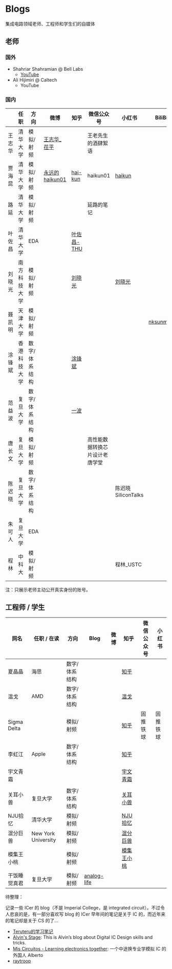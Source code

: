 # Blogs

集成电路领域老师、工程师和学生们的自媒体

## 老师

### 国外

- Shahriar Shahramian @ Bell Labs
  - [YouTube](https://www.youtube.com/@TheSignalPath)
- Ali Hijimiri @ Caltech
  - YouTube


### 国内


|        | 任职         | 方向          | 微博                                             | 知乎                                                       | 微信公众号                     | 小红书                                                       | BiliBili                                         | eetop                                                 | GitHub                                                       |
| ------ | ------------ | ------------- | ------------------------------------------------ | ---------------------------------------------------------- | ------------------------------ | ------------------------------------------------------------ | ------------------------------------------------ | ----------------------------------------------------- | ------------------------------------------------------------ |
| 王志华 | 清华大学     | 模拟/射频     | [王志华_茌平](https://weibo.com/u/2629974681)    |                                                            | 王老先生的酒肆絮语             |                                                              |                                                  |                                                       |                                                              |
| 贾海昆 | 清华大学     | 模拟/射频     | [永远的haikun01](https://weibo.com/u/1707010014) | [hai-kun](https://www.zhihu.com/people/hai_kun)            | haikun01                       | [haikun](https://www.xiaohongshu.com/user/profile/60520e890000000001004bef) |                                                  |                                                       |                                                              |
| 路延   | 清华大学     | 模拟/射频     |                                                  |                                                            | 延路的笔记                     |                                                              |                                                  |                                                       |                                                              |
| 叶佐昌 | 清华大学     | EDA           |                                                  | [叶佐昌-THU](https://www.zhihu.com/people/xie-zuo-chang)   |                                |                                                              |                                                  |                                                       |                                                              |
| 刘晓光 | 南方科技大学 | 模拟/射频     |                                                  | [刘晓光](https://www.zhihu.com/people/liuxiaoguangsustech) |                                | [刘晓光](https://www.xiaohongshu.com/user/profile/5f8c670a0000000001005d18) |                                                  |                                                       |                                                              |
| 聂凯明 | 天津大学     | 模拟/射频     |                                                  |                                                            |                                |                                                              | [nksunmoon](https://space.bilibili.com/23086025) |                                                       |                                                              |
| 涂锋斌 | 香港科技大学 | 数字/体系结构 |                                                  | [涂锋斌](https://www.zhihu.com/people/fengbintu)           |                                |                                                              |                                                  |                                                       |                                                              |
| 范益波 | 复旦大学     | 数字/体系结构 |                                                  | [一波](https://www.zhihu.com/people/ybfan)                 |                                |                                                              |                                                  |                                                       |                                                              |
| 唐长文 | 复旦大学     | 模拟/射频     |                                                  |                                                            | 高性能数据转换芯片设计老唐学堂 |                                                              |                                                  | [zwtang](https://blog.eetop.cn/space-uid-259079.html) |                                                              |
| 陈迟晓 | 复旦大学     | 数字/体系结构 |                                                  |                                                            |                                | 陈迟晓 SiliconTalks                                          |                                                  |                                                       | [Custom Intelligent Hardware Lab](https://cihlab.github.io/cxchen.html) |
| 朱可人 | 复旦大学     | EDA           |                                                  |                                                            |                                |                                                              |                                                  |                                                       | [krzhu](https://github.com/krzhu)                            |
| 程林   | 中科大       | 模拟/射频     |                                                  |                                                            |                                | 程林_USTC                                                    |                                                  |                                                       |                                                              |

注：只展示老师主动公开真实身份的账号。

## 工程师 / 学生


| 网名         | 任职 / 在读         | 方向          | Blog                                          | 微博 | 知乎                                                        | 微信公众号 | 小红书   |
| ------------ | ------------------- | ------------- | --------------------------------------------- | ---- | ----------------------------------------------------------- | ---------- | -------- |
| 夏晶晶       | 海思                | 数字/体系结构 |                                               |      | [知乎](https://www.zhihu.com/people/xia-jing-jing-57)       |            |          |
| 温戈         | AMD                 | 数字/体系结构 |                                               |      | [温戈](https://www.zhihu.com/people/Wingo.Wang)             |            |          |
| Sigma Delta  |                     | 模拟/射频     |                                               |      | [知乎](https://www.zhihu.com/people/sigma-delta)            | 固推铁球   | 固推铁球 |
| 李虹江       | Apple               | 数字/体系结构 |                                               |      | [知乎](https://www.zhihu.com/people/li-hong-jiang-54)       |            |          |
| 宇文青霜     |                     |               |                                               |      | [宇文青霜](https://www.zhihu.com/people/yu-wen-qing-shuang) |            |          |
|              |                     |               |                                               |      |                                                             |            |          |
| 关耳小兽     | 复旦大学            | 数字/体系结构 |                                               |      | [关耳小兽](https://www.zhihu.com/people/zheng-jia-pei-84)   |            |          |
| NJU拾忆      | 清华大学            | 模拟/射频     |                                               |      | [NJU拾忆](https://www.zhihu.com/people/shi-yi-24-19)        |            |          |
| 混分巨兽     | New York University | 模拟/射频     |                                               |      | [混分巨兽](https://www.zhihu.com/people/hun-fen-ju-shou-77) |            |          |
| 模集王小桃   |                     | 模拟/射频     |                                               |      | [模集王小桃](https://www.zhihu.com/people/a-ba-a-ba-43-73)  |            |          |
| 干饭睡觉真君 | 复旦大学            | 模拟/射频     | [analog-life](https://github.com/analog-life) |      |                                                             |            |          |


待整理：

记录一些 ICer 的 blog（不是 Imperial College，是 integrated circuit）。不过令人悲哀的是，有一部分喜欢写 blog 的 ICer 早年间的笔记是关于 IC 的，而近年来的笔记却是关于 CS 的了...

- [Teruteru的学习笔记](https://teruteru.space/) <!-- 47.100.52.206 teru.space --> 
- [Alvin's Stage](https://alvinrolling.github.io/): This is Alvin’s blog about Digital IC Design skills and tricks.
- [Mis Circuitos - Learning electronics together](https://miscircuitos.com/): 一个中途换专业学模拟 IC 的外国人 Alberto
- [raytroop](https://raytroop.github.io/)



